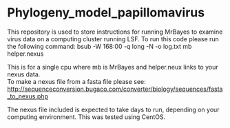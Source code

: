# Phylogeny_model_papillomavirus
This repository is used to store instructions for running MrBayes to examine virus data on a computing cluster running LSF.
To run this code please run the following command:
bsub -W 168:00 -q long -N -o log.txt mb helper.nexus

This is for a single cpu where mb is MrBayes and helper.neux links to your nexus data.  
To make a nexus file from a fasta file please see:
http://sequenceconversion.bugaco.com/converter/biology/sequences/fasta_to_nexus.php

The nexus file included is expected to take days to run, depending on your computing environment.  This was tested using CentOS.

